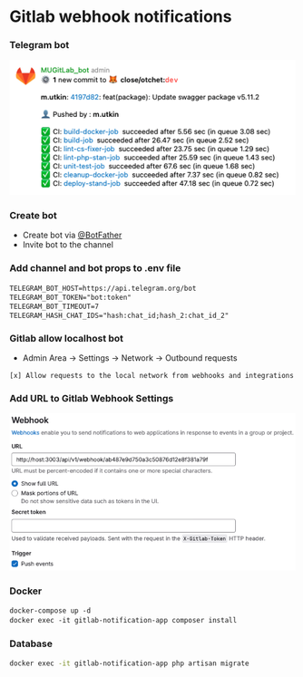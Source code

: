 # Gitlab webhook notifications
### Telegram bot

![title](storage/app/public/example.png)

### Create bot
- Create bot via [@BotFather](https://telegram.me/BotFather) 
- Invite bot to the channel


### Add channel and bot props to .env file
```dotenv
TELEGRAM_BOT_HOST=https://api.telegram.org/bot
TELEGRAM_BOT_TOKEN="bot:token"
TELEGRAM_BOT_TIMEOUT=7
TELEGRAM_HASH_CHAT_IDS="hash:chat_id;hash_2:chat_id_2"
```

### Gitlab allow localhost bot

- Admin Area -> Settings -> Network -> Outbound requests
```
[x] Allow requests to the local network from webhooks and integrations
```

### Add URL to Gitlab Webhook Settings

![title](storage/app/public/webhook.png)

### Docker
```dockerfile
docker-compose up -d
docker exec -it gitlab-notification-app composer install
```

### Database
```bash
docker exec -it gitlab-notification-app php artisan migrate
```

